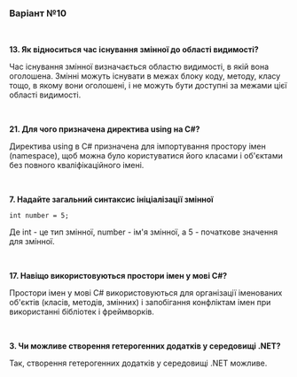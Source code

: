 ### Варіант №10

<br>

**13. Як відноситься час існування змінної до області видимості?**

Час існування змінної визначається областю видимості, в якій вона оголошена. Змінні можуть існувати в межах блоку
коду, методу, класу тощо, в якому вони оголошені, і не можуть бути доступні за межами цієї області видимості.

<br>

**21. Для чого призначена директива using на С#?**

Директива using в C# призначена для імпортування простору імен (namespace), щоб можна було користуватися його класами і
об'єктами без повного кваліфікаційного імені.

<br>

**7. Надайте загальний синтаксис ініціалізації змінної**

```
int number = 5;
```

Де int - це тип змінної, number - ім'я змінної, а 5 - початкове значення для змінної.

<br>

**17. Навіщо використовуються простори імен у мові C#?**

Простори імен у мові C# використовуються для організації іменованих об'єктів (класів, методів, змінних) і запобігання
конфліктам імен при використанні бібліотек і фреймворків.

<br>

**3. Чи можливе створення гетерогенних додатків у середовищі .NET?**

Так, створення гетерогенних додатків у середовищі .NET можливе.